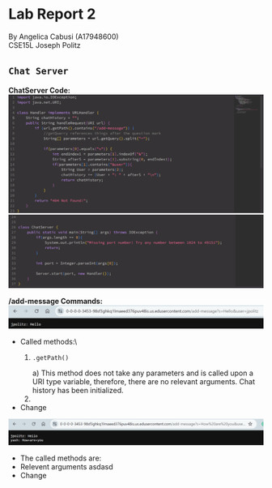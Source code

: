 # Lab Report 2
By Angelica Cabusi (A17948600)\
CSE15L Joseph Politz


## `Chat Server`
__ChatServer Code:__\
![Image](L2_code1.png)
![Image](L2_code2.png)

__/add-message Commands:__ \
![Image](L2_1.png)
- Called methods:\
    1) ```
       .getPath()
       ```
        a) This method does not take any parameters and is called upon a URI type variable, therefore, there are no relevant arguments. Chat history has been initialized.
    2) 
- Change

![Image](L2_2.png)
- The called methods are:
- Relevent arguments asdasd
- Change

